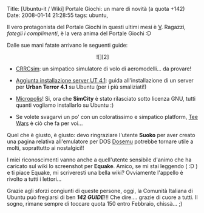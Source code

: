 Title: [Ubuntu-it / Wiki] Portale Giochi: un mare di novità (a quota +142)
Date:  2008-01-14 21:28:55
tags: ubuntu,

Il vero protagonista
del Portale Giochi in questi ultimi mesi è [V][1]. Ragazzi, _fategli i
complimenti_, è la vera anima del Portale Giochi :D

Dalle sue mani fatate arrivano le seguenti guide:

<center>![][2]</center>

  * [CRRCsim][3]: un simpatico simulatore di volo di aeromodelli... da
provare!

  * [Aggiunta installazione server UT 4.1][4]: guida all'installazione di un
server per **Urban Terror 4.1** su Ubuntu (per i più smaliziati!)

  * [Micropolis][5]! Si, ora che **SimCity** è stato rilasciato sotto licenza
GNU, tutti quanti vogliamo installarlo su Ubuntu :)

  * Se volete svagarvi un po' con un coloratissimo e simpatico platform, [Tee
Wars][6] è ciò che fa per voi...

Quel che è giusto, è giusto: devo ringraziare l'utente **Suoko** per aver
creato una pagina relativa all'emulatore per DOS [Dosemu][7] potrebbe tornare
utile a molti, soprattutto ai nostalgici!!

I miei riconoscimenti vanno anche a quell'utente sensibile d'animo che ha
caricato sul wiki lo screenshot per **Equake**. Amico, se mi stai leggendo (
:D ) e ti piace Equake, mi scriveresti una bella wiki? Ovviamente l'appello è
rivolto a tutti i lettori...


Grazie agli sforzi congiunti di queste persone, oggi, la Comunità Italiana di
Ubuntu può fregiarsi di ben _**142 GUIDE**_!!! Che dire.... grazie di cuore a
tutti. Il sogno, rimane sempre di toccare quota 150 entro Febbraio, chissà...
;)

   [1]: http://wiki.ubuntu-it.org/RiccardoFilippone

   [2]: http://dl.dropbox.com/u/369614/blog/img_red/CRRCsim.jpg

   [3]: http://wiki.ubuntu-it.org/Giochi/Simulazione/CrrcSim

   [4]: http://wiki.ubuntu-it.org/Giochi/Azione/UrbanTerror

   [5]: http://wiki.ubuntu-it.org/Giochi/Simulazione/Micropolis

   [6]: http://wiki.ubuntu-it.org/Giochi/Puzzle/TeeWars

   [7]: http://wiki.ubuntu-it.org/Dosemu
